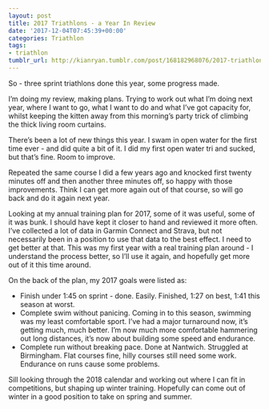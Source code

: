 ```yaml
---
layout: post
title: 2017 Triathlons - a Year In Review
date: '2017-12-04T07:45:39+00:00'
categories: Triathlon
tags:
- triathlon
tumblr_url: http://kianryan.tumblr.com/post/168182968076/2017-triathlons-a-year-in-review
---
```

So - three sprint triathlons done this year, some progress made.

I’m doing my review, making plans.  Trying to work out what I’m doing next year, where I want to go, what I want to do and what I’ve got capacity for, whilst keeping the kitten away from this morning’s party trick of climbing the thick living room curtains.

There’s been a lot of new things this year.  I swam in open water for the first time ever - and did quite a bit of it.  I did my first open water tri and sucked, but that’s fine.  Room to improve.

Repeated the same course I did a few years ago and knocked first twenty minutes off and then another three minutes off, so happy with those improvements.  Think I can get more again out of that course, so will go back and do it again next year.

Looking at my annual training plan for 2017, some of it was useful, some of it was bunk.  I should have kept it closer to hand and reviewed it more often.  I’ve collected a lot of data in Garmin Connect and Strava, but not necessarily been in a position to use that data to the best effect.  I need to get better at that.  This was my first year with a real training plan around - I understand the process better, so I’ll use it again, and hopefully get more out of it this time around.

On the back of the plan, my 2017 goals were listed as:

* Finish under 1:45 on sprint - done.  Easily.  Finished, 1:27 on best, 1:41 this season at worst.
* Complete swim without panicing.  Coming in to this season, swimming was my least comfortable sport.  I’ve had a major turnaround now, it’s getting much, much better.  I’m now much more comfortable hammering out long distances, it’s now about building some speed and endurance.
* Complete run without breaking pace. Done at Nantwich.  Struggled at Birmingham.  Flat courses fine, hilly courses still need some work.  Endurance on runs cause some problems.

Sill looking through the 2018 calendar and working out where I can fit in competitions, but shaping up winter training.  Hopefully can come out of winter in a good position to take on spring and summer.
